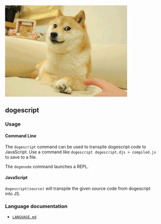 ![doge](doge.gif)

## dogescript

### Usage

#### Command Line

The `dogescript` command can be used to transpile dogescript code to JavaScript. Use a command like `dogescript dogescript.djs > compiled.js` to save to a file.

The `dogenode` command launches a REPL.

#### JavaScript

`dogescript(source)` will transpile the given source code from dogescript into JS.

### Language documentation

* [`LANGUAGE.md`](/LANGUAGE.md)
